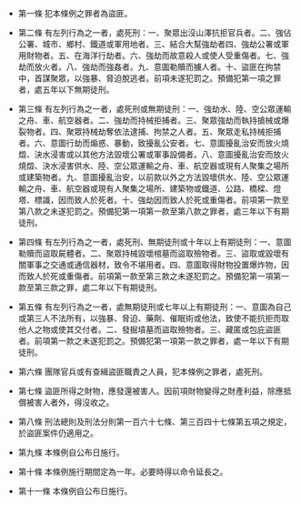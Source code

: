 * 第一條 犯本條例之罪者為盜匪。

* 第二條 有左列行為之一者，處死刑：一、聚眾出沒山澤抗拒官兵者。二、強佔公署、城市、鄉村、鐵道或軍用地者。三、結合大幫強劫者四、強劫公署或軍用財物者。五、在海洋行劫者。六、強劫而故意殺人或使人受重傷者。七、強劫而放火者。八、強劫而強姦者。九、意圖勒贖而擄人者。十、盜匪在拘禁中，首謀聚眾，以強暴、脅迫脫逃者。前項未遂犯罰之。預備犯第一項之罪者，處五年以下無期徒刑。

* 第三條 有左列行為之一者，處死刑或無期徒刑：一、強劫水、陸、空公眾運輸之舟、車、航空器者。二、強劫而持械拒捕者。三、聚眾強劫而執持搶械或爆裂物者。四、聚眾持械劫奪依法逮捕、拘禁之人者。五、聚眾走私持械拒捕者。六、意圖行劫而煽惑、暴動，致擾亂公安者。七、意圖擾亂治安而放火燒燬、決水浸害或以其他方法毀壞公署或軍事設備者。八、意圖擾亂治安而放火燒燬、決水浸害供水、陸、空公眾運輸之舟、車、航空器或現有人聚集之場所或建築物者。九、意圖擾亂治安，以前款以外之方法毀壞供水、陸、空公眾運輸之舟、車、航空器或現有人聚集之場所、建築物或鐵道、公路、橋樑、燈塔、標識，因而致人於死者。十、強劫因而致人於死或重傷者。前項第一款至第八款之未遂犯罰之。預備犯第一項第一款至第八款之罪者，處三年以下有期徒刑。

* 第四條 有左列行為之一者，處死刑、無期徒刑或十年以上有期徒刑：一、意圖勒贖而盜取屍體者。二、聚眾持械毀壞棺墓而盜取殮物者。三、盜取或毀壞有關軍事之交通或通信器材，致令不堪用者。四、意圖取得財物投置爆炸物，因而致人於死或重傷者。前項第一款至第三款之未遂犯罰之。預備犯第一項第一款至第三款之罪，處二年以下有期徒刑。

* 第五條 有左列行為之一者，處無期徒刑或七年以上有期徒刑：一、意圖為自己或第三人不法所有，以強暴、脅迫、藥劑、催眠術或他法，致使不能抗拒而取他人之物或使其交付者。二、發掘墳墓而盜取殮物者。三、藏匿或包庇盜匪者。前項第一款之未遂犯罰之。預備犯第一項第一款之罪者，處一年以下有期徒刑。

* 第六條 團隊官兵或有查緝盜匪職責之人員，犯本條例之罪者，處死刑。

* 第七條 盜匪所得之財物，應發還被害人。因前項財物變得之財產利益，除應抵償被害人者外，得沒收之。

* 第八條 刑法總則及刑法分則第一百六十七條、第三百四十七條第五項之規定，於盜匪案件仍適用之。

* 第九條 本條例自公布日施行。

* 第十條 本條例施行期間定為一年。必要時得以命令延長之。

* 第十一條 本條例自公布日施行。

